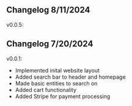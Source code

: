 ## Changelog 8/11/2024

v0.0.5:

## Changelog 7/20/2024

v0.0.1:

- Implemented inital website layout
- Added search bar to header and homepage
- Made basic entities to search on
- Added cart functionality
- Added Stripe for payment processing
